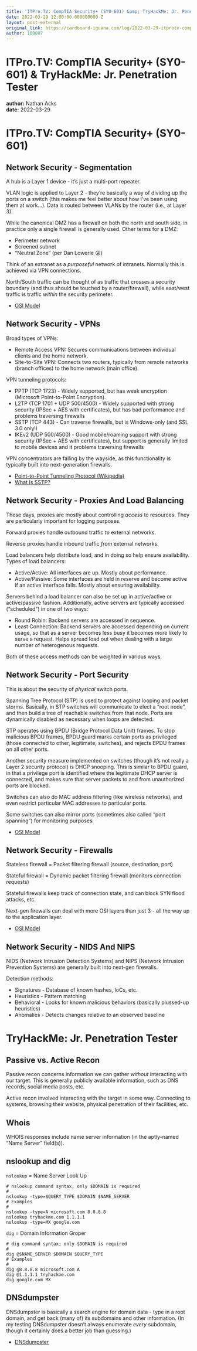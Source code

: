 ```yaml
---
title: 'ITPro.TV: CompTIA Security+ (SY0-601) &amp; TryHackMe: Jr. Penetration Tester'
date: 2022-03-29 12:00:00.000000000 Z
layout: post-external
original_link: https://cardboard-iguana.com/log/2022-03-29-itprotv-comptia-security-plus-and-tryhackme-jr-penetration-tester.html
author: 100007
---
```


# ITPro.TV: CompTIA Security+ (SY0-601) & TryHackMe: Jr. Penetration Tester

**author:** Nathan Acks  
**date:** 2022-03-29

# ITPro.TV: CompTIA Security+ (SY0-601)

## Network Security - Segmentation

A hub is a Layer 1 device - it’s just a multi-port repeater.

VLAN logic is applied to Layer 2 - they’re basically a way of dividing up the ports on a switch (this makes me feel better about how I’ve been using them at work…). Data is routed between VLANs by the router (i.e., at Layer 3).

While the canonical DMZ has a firewall on both the north and south side, in practice only a single firewall is generally used. Other terms for a DMZ:

- Perimeter network
- Screened subnet
- “Neutral Zone” (per Dan Lowerie 😜)

Think of an extranet as a _purposeful_ network of intranets. Normally this is achieved via VPN connections.

North/South traffic can be thought of as traffic that crosses a security boundary (and thus should be touched by a router/firewall), while east/west traffic is traffic _within_ the security perimeter.

- [OSI Model](https://cardboard-iguana.com/notes/osi-model.html)

## Network Security - VPNs

Broad types of VPNs:

- Remote Access VPN: Secures communications between individual clients and the home network.
- Site-to-Site VPN: Connects two routers, typically from remote networks (branch offices) to the home network (main office).

VPN tunneling protocols:

- PPTP (TCP 1723) - Widely supported, but has weak encryption (Microsoft Point-to-Point Encryption).
- L2TP (TCP 1701 + UDP 500/4500) - Widely supported with strong security (IPSec + AES with certificates), but has bad performance and problems traversing firewalls
- SSTP (TCP 443) - Can traverse firewalls, but is Windows-only (and SSL 3.0 only!)
- IKEv2 (UDP 500/4500) - Good mobile/roaming support with strong security (IPSec + AES with certificates), but support is generally limited to mobile devices and it problems traversing firewalls

VPN concentrators are falling by the wayside, as this functionality is typically built into next-generation firewalls.

- [Point-to-Point Tunneling Protocol (Wikipedia)](https://en.wikipedia.org/wiki/Point-to-Point_Tunneling_Protocol)
- [What Is SSTP?](https://www.proofpoint.com/us/threat-reference/sstp)

## Network Security - Proxies And Load Balancing

These days, proxies are mostly about controlling _access_ to resources. They are particularly important for logging purposes.

Forward proxies handle outbound traffic _to_ external networks.

Reverse proxies handle inbound traffic _from_ external networks.

Load balancers help distribute load, and in doing so help ensure availability. Types of load balancers:

- Active/Active: All interfaces are up. Mostly about performance.
- Active/Passive: Some interfaces are held in reserve and become active if an active interface fails. Mostly about ensuring availability.

Servers behind a load balancer can also be set up in active/active or active/passive fashion. Additionally, active servers are typically accessed (“scheduled”) in one of two ways:

- Round Robin: Backend servers are accessed in sequence.
- Least Connection: Backend servers are accessed depending on current usage, so that as a server becomes less busy it becomes _more_ likely to serve a request. Helps spread load out when dealing with a large number of heterogenous requests.

Both of these access methods can be weighted in various ways.

## Network Security - Port Security

This is about the security of _physical_ switch ports.

Spanning Tree Protocol (STP) is used to protect against looping and packet storms. Basically, in STP switches will communicate to elect a “root node”, and then build a tree of reachable switches from that node. Ports are dynamically disabled as necessary when loops are detected.

STP operates using BPDU (Bridge Protocol Data Unit) frames. To stop malicious BPDU frames, BPDU guard marks certain ports as privileged (those connected to other, legitimate, switches), and rejects BPDU frames on all other ports.

Another security measure implemented on switches (though it’s not really a Layer 2 security protocol) is DHCP snooping. This is similar to BPDU guard, in that a privilege port is identified where the legitimate DHCP server is connected, and makes sure that server packets to and from unauthorized ports are blocked.

Switches can also do MAC address filtering (like wireless networks), and even restrict particular MAC addresses to particular ports.

Some switches can also mirror ports (sometimes also called “port spanning”) for monitoring purposes.

- [OSI Model](https://cardboard-iguana.com/notes/osi-model.html)

## Network Security - Firewalls

Stateless firewall = Packet filtering firewall (source, destination, port)

Stateful firewall = Dynamic packet filtering firewall (monitors connection requests)

Stateful firewalls keep track of connection state, and can block SYN flood attacks, etc.

Next-gen firewalls can deal with more OSI layers than just 3 - all the way up to the application layer.

- [OSI Model](https://cardboard-iguana.com/notes/osi-model.html)

## Network Security - NIDS And NIPS

NIDS (Network Intrusion Detection Systems) and NIPS (Network Intrusion Prevention Systems) are generally built into next-gen firewalls.

Detection methods:

- Signatures - Database of known hashes, IoCs, etc.
- Heuristics - Pattern matching
- Behavioral - Looks for known malicious behaviors (basically plussed-up heuristics)
- Anomalies - Detects changes relative to an observed baseline

# TryHackMe: Jr. Penetration Tester

## Passive vs. Active Recon

Passive recon concerns information we can gather _without_ interacting with our target. This is generally publicly available information, such as DNS records, social media posts, etc.

Active recon involved interacting with the target in some way. Connecting to systems, browsing their website, physical penetration of their facilities, etc.

## Whois

WHOIS responses include name server information (in the aptly-named “Name Server” field(s)).

## nslookup and dig

`nslookup` = Name Server Look Up

```
# nslookup command syntax; only $DOMAIN is required
#
nslookup -type=$QUERY_TYPE $DOMAIN $NAME_SERVER
# Examples
#
nslookup -type=A microsoft.com 8.8.8.8
nslookup tryhackme.com 1.1.1.1
nslookup -type=MX google.com
```

`dig` = Domain Information Groper

```
# dig command syntax; only $DOMAIN is required
#
dig @$NAME_SERVER $DOMAIN $QUERY_TYPE
# Examples
#
dig @8.8.8.8 microsoft.com A
dig @1.1.1.1 tryhackme.com
dig google.com MX
```

## DNSdumpster

DNSdumpster is basically a search engine for domain data - type in a root domain, and get back (many of) its subdomains and other information. (In my testing DNSdumpster doesn’t always enumerate _every_ subdomain, though it certainly does a better job than guessing.)

- [DNSdumpster](https://dnsdumpster.com/)
